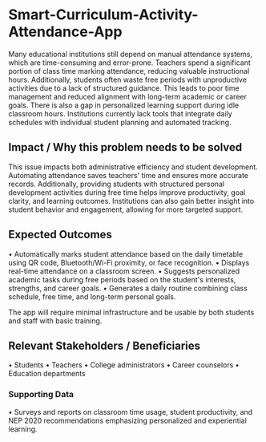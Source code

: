 # Smart-Curriculum-Activity-Attendance-App

Many educational institutions still depend on manual attendance systems, which are time-consuming and error-prone. Teachers spend a significant portion of class time marking attendance, reducing valuable instructional hours. Additionally, students often waste free periods with unproductive activities due to a lack of structured guidance. This leads to poor time management and reduced alignment with long-term academic or career goals. There is also a gap in personalized learning support during idle classroom hours. Institutions currently lack tools that integrate daily schedules with individual student planning and automated tracking.

## Impact / Why this problem needs to be solved

This issue impacts both administrative efficiency and student development. Automating attendance saves teachers' time and ensures more accurate records. Additionally, providing students with structured personal development activities during free time helps improve productivity, goal clarity, and learning outcomes. Institutions can also gain better insight into student behavior and engagement, allowing for more targeted support.

## Expected Outcomes

• Automatically marks student attendance based on the daily timetable using QR code, Bluetooth/Wi-Fi proximity, or face recognition.
• Displays real-time attendance on a classroom screen.
• Suggests personalized academic tasks during free periods based on the student's interests, strengths, and career goals.
• Generates a daily routine combining class schedule, free time, and long-term personal goals.

The app will require minimal infrastructure and be usable by both students and staff with basic training.

## Relevant Stakeholders / Beneficiaries

• Students
• Teachers
• College administrators
• Career counselors
• Education departments

### Supporting Data

• Surveys and reports on classroom time usage, student productivity, and NEP 2020 recommendations emphasizing personalized and experiential learning.
